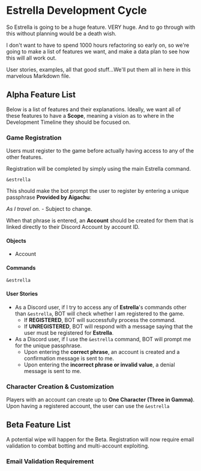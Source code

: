 # Estrella Development Cycle
So Estrella is going to be a huge feature. VERY huge. And to go through with this without planning would be a death wish.

I don't want to have to spend 1000 hours refactoring so early on, so we're going to make a list of features we want, and make a data plan to see how this will all work out.

User stories, examples, all that good stuff...We'll put them all in here in this marvelous Markdown file.

## Alpha Feature List
Below is a list of features and their explanations. Ideally, we want all of these features to have a **Scope**, meaning a vision as to where in the Development Timeline they should be focused on.

### Game Registration
Users must register to the game before actually having access to any of the other features.

Registration will be completed by simply using the main Estrella command.

`&estrella`

This should make the bot prompt the user to register by entering a unique passphrase **Provided by Aigachu**:

*As I travel on.* - Subject to change.

When that phrase is entered, an **Account** should be created for them that is linked directly to their Discord Account by account ID.

#### Objects
- Account

#### Commands

`&estrella`

#### User Stories
- As a Discord user, if I try to access any of **Estrella**'s commands other than `&estrella`, BOT will check whether I am registered to the game.
    - If **REGISTERED**, BOT will successfully process the command.
    - If **UNREGISTERED**, BOT will respond with a message saying that the user must be registered for **Estrella**.
- As a Discord user, if I use the `&estrella` command, BOT will prompt me for the unique passphrase.
    - Upon entering the **correct phrase**, an account is created and a confirmation message is sent to me.
    - Upon entering the **incorrect phrase or invalid value**, a denial message is sent to me. 

### Character Creation & Customization
Players with an account can create up to **One Character (Three in Gamma)**. Upon having a registered account, the user can use the `&estrella `

## Beta Feature List
A potential wipe will happen for the Beta. Registration will now require email validation to combat botting and multi-account exploiting.

### Email Validation Requirement